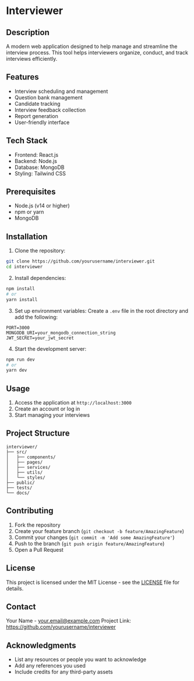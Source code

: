 # Interviewer

## Description
A modern web application designed to help manage and streamline the interview process. This tool helps interviewers organize, conduct, and track interviews efficiently.

## Features
- Interview scheduling and management
- Question bank management
- Candidate tracking
- Interview feedback collection
- Report generation
- User-friendly interface

## Tech Stack
- Frontend: React.js
- Backend: Node.js
- Database: MongoDB
- Styling: Tailwind CSS

## Prerequisites
- Node.js (v14 or higher)
- npm or yarn
- MongoDB

## Installation

1. Clone the repository:
```bash
git clone https://github.com/yourusername/interviewer.git
cd interviewer
```

2. Install dependencies:
```bash
npm install
# or
yarn install
```

3. Set up environment variables:
Create a `.env` file in the root directory and add the following:
```env
PORT=3000
MONGODB_URI=your_mongodb_connection_string
JWT_SECRET=your_jwt_secret
```

4. Start the development server:
```bash
npm run dev
# or
yarn dev
```

## Usage
1. Access the application at `http://localhost:3000`
2. Create an account or log in
3. Start managing your interviews

## Project Structure
```
interviewer/
├── src/
│   ├── components/
│   ├── pages/
│   ├── services/
│   ├── utils/
│   └── styles/
├── public/
├── tests/
└── docs/
```

## Contributing
1. Fork the repository
2. Create your feature branch (`git checkout -b feature/AmazingFeature`)
3. Commit your changes (`git commit -m 'Add some AmazingFeature'`)
4. Push to the branch (`git push origin feature/AmazingFeature`)
5. Open a Pull Request

## License
This project is licensed under the MIT License - see the [LICENSE](LICENSE) file for details.

## Contact
Your Name - your.email@example.com
Project Link: https://github.com/yourusername/interviewer

## Acknowledgments
* List any resources or people you want to acknowledge
* Add any references you used
* Include credits for any third-party assets
